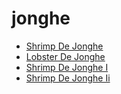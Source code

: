 # jonghe

 * [Shrimp De Jonghe](../index/s/shrimp-de-jonghe-103706.json)
 * [Lobster De Jonghe](../index/l/lobster-de-jonghe.json)
 * [Shrimp De Jonghe I](../index/s/shrimp-de-jonghe-i.json)
 * [Shrimp De Jonghe Ii](../index/s/shrimp-de-jonghe-ii.json)
